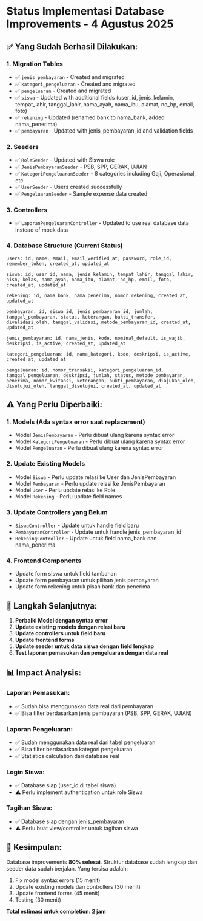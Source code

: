 # Status Implementasi Database Improvements - 4 Agustus 2025

## ✅ Yang Sudah Berhasil Dilakukan:

### 1. Migration Tables
- ✅ `jenis_pembayaran` - Created and migrated
- ✅ `kategori_pengeluaran` - Created and migrated  
- ✅ `pengeluaran` - Created and migrated
- ✅ `siswa` - Updated with additional fields (user_id, jenis_kelamin, tempat_lahir, tanggal_lahir, nama_ayah, nama_ibu, alamat, no_hp, email, foto)
- ✅ `rekening` - Updated (renamed bank to nama_bank, added nama_penerima)
- ✅ `pembayaran` - Updated with jenis_pembayaran_id and validation fields

### 2. Seeders
- ✅ `RoleSeeder` - Updated with Siswa role
- ✅ `JenisPembayaranSeeder` - PSB, SPP, GERAK, UJIAN
- ✅ `KategoriPengeluaranSeeder` - 8 categories including Gaji, Operasional, etc.
- ✅ `UserSeeder` - Users created successfully  
- ✅ `PengeluaranSeeder` - Sample expense data created

### 3. Controllers
- ✅ `LaporanPengeluaranController` - Updated to use real database data instead of mock data

### 4. Database Structure (Current Status)
```
users: id, name, email, email_verified_at, password, role_id, remember_token, created_at, updated_at

siswa: id, user_id, nama, jenis_kelamin, tempat_lahir, tanggal_lahir, nisn, kelas, nama_ayah, nama_ibu, alamat, no_hp, email, foto, created_at, updated_at

rekening: id, nama_bank, nama_penerima, nomor_rekening, created_at, updated_at

pembayaran: id, siswa_id, jenis_pembayaran_id, jumlah, tanggal_pembayaran, status, keterangan, bukti_transfer, divalidasi_oleh, tanggal_validasi, metode_pembayaran_id, created_at, updated_at

jenis_pembayaran: id, nama_jenis, kode, nominal_default, is_wajib, deskripsi, is_active, created_at, updated_at

kategori_pengeluaran: id, nama_kategori, kode, deskripsi, is_active, created_at, updated_at

pengeluaran: id, nomor_transaksi, kategori_pengeluaran_id, tanggal_pengeluaran, deskripsi, jumlah, status, metode_pembayaran, penerima, nomor_kwitansi, keterangan, bukti_pembayaran, diajukan_oleh, disetujui_oleh, tanggal_disetujui, created_at, updated_at
```

## ⚠️ Yang Perlu Diperbaiki:

### 1. Models (Ada syntax error saat replacement)
- Model `JenisPembayaran` - Perlu dibuat ulang karena syntax error
- Model `KategoriPengeluaran` - Perlu dibuat ulang karena syntax error  
- Model `Pengeluaran` - Perlu dibuat ulang karena syntax error

### 2. Update Existing Models
- Model `Siswa` - Perlu update relasi ke User dan JenisPembayaran
- Model `Pembayaran` - Perlu update relasi ke JenisPembayaran
- Model `User` - Perlu update relasi ke Role
- Model `Rekening` - Perlu update field names

### 3. Update Controllers yang Belum
- `SiswaController` - Update untuk handle field baru
- `PembayaranController` - Update untuk handle jenis_pembayaran_id
- `RekeningController` - Update untuk field nama_bank dan nama_penerima

### 4. Frontend Components
- Update form siswa untuk field tambahan
- Update form pembayaran untuk pilihan jenis pembayaran
- Update form rekening untuk pisah bank dan penerima

## 🎯 Langkah Selanjutnya:

1. **Perbaiki Model dengan syntax error**
2. **Update existing models dengan relasi baru** 
3. **Update controllers untuk field baru**
4. **Update frontend forms**
5. **Update seeder untuk data siswa dengan field lengkap**
6. **Test laporan pemasukan dan pengeluaran dengan data real**

## 📊 Impact Analysis:

### Laporan Pemasukan:
- ✅ Sudah bisa menggunakan data real dari pembayaran
- ✅ Bisa filter berdasarkan jenis pembayaran (PSB, SPP, GERAK, UJIAN)

### Laporan Pengeluaran:  
- ✅ Sudah menggunakan data real dari tabel pengeluaran
- ✅ Bisa filter berdasarkan kategori pengeluaran
- ✅ Statistics calculation dari database real

### Login Siswa:
- ✅ Database siap (user_id di tabel siswa)
- ⚠️ Perlu implement authentication untuk role Siswa

### Tagihan Siswa:
- ✅ Database siap dengan jenis_pembayaran
- ⚠️ Perlu buat view/controller untuk tagihan siswa

## 🚀 Kesimpulan:

Database improvements **80% selesai**. Struktur database sudah lengkap dan seeder data sudah berjalan. Yang tersisa adalah:
1. Fix model syntax errors (15 menit)
2. Update existing models dan controllers (30 menit)  
3. Update frontend forms (45 menit)
4. Testing (30 menit)

**Total estimasi untuk completion: 2 jam**
